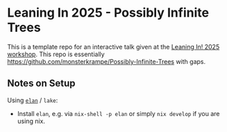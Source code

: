 # Leaning In 2025 - Possibly Infinite Trees

This is a template repo for an interactive talk given at the [Leaning In! 2025 workshop](https://leaning.in/).
This repo is essentially <https://github.com/monsterkrampe/Possibly-Infinite-Trees> with gaps.

## Notes on Setup

Using [`elan`](https://github.com/leanprover/elan) / `lake`:

- Install `elan`, e.g. via `nix-shell -p elan` or simply `nix develop` if you are using nix.

